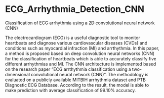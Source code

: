 # ECG_Arrhythmia_Detection_CNN

Classification of ECG arrhythmia using a 2D convolutional neural network (CNN)



The electrocardiogram (ECG) is a useful diagnostic
tool to monitor heartbeats and diagnose various cardiovascular
diseases (CVDs) and conditions such as myocardial infraction
(MI) and arrthythmia. In this paper, a method is proposed based
on deep convolution neural networks (CNN) for the classification
of heartbeats which is able to accurately classify five different
arrhythmias and MI. The CNN architecture is implemented
based on the research paper ”ECG arrthythmia classification
using a two-dimensional convolutional neural network (CNN)”.
The methodology is evaluated on a publicly available MITBIH
arrhythmia dataset and PTB Diagnostic ECG Database.
According to the result, the model is able to make prediction
with average classification of 99.10% accuracy.
